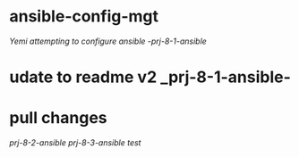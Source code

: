 # ansible-config-mgt
_Yemi attempting to configure ansible -prj-8-1-ansible_

# udate to readme v2 _prj-8-1-ansible-

# pull changes
_prj-8-2-ansible_
_prj-8-3-ansible test_
